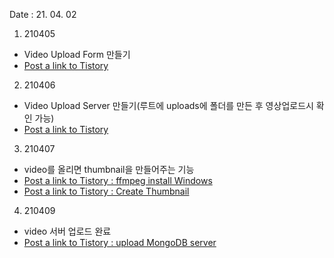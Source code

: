 Date : 21. 04. 02

1. 210405

- Video Upload Form 만들기
- [Post a link to Tistory](https://jnarin-development-story.tistory.com/107)

2. 210406

- Video Upload Server 만들기(루트에 uploads에 폴더를 만든 후 영상업로드시 확인 가능)
- [Post a link to Tistory](https://jnarin-development-story.tistory.com/108)

3. 210407

- video를 올리면 thumbnail을 만들어주는 기능
- [Post a link to Tistory : ffmpeg install Windows](https://jnarin-development-story.tistory.com/109)
- [Post a link to Tistory : Create Thumbnail](https://jnarin-development-story.tistory.com/110)

4. 210409

- video 서버 업로드 완료
- [Post a link to Tistory : upload MongoDB server](https://jnarin-development-story.tistory.com/112)
